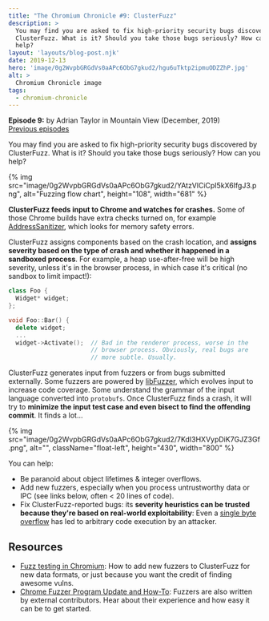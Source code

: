 ```yaml
---
title: "The Chromium Chronicle #9: ClusterFuzz"
description: >
  You may find you are asked to fix high-priority security bugs discovered by
  ClusterFuzz. What is it? Should you take those bugs seriously? How can you
  help?
layout: 'layouts/blog-post.njk'
date: 2019-12-13
hero: 'image/0g2WvpbGRGdVs0aAPc6ObG7gkud2/hgu6uTktp2ipmuODZZhP.jpg'
alt: >
  Chromium Chronicle image
tags:
  - chromium-chronicle
---
```


**Episode 9:** by Adrian Taylor in Mountain View (December, 2019)<br>
[Previous episodes](/tags/chromium-chronicle/)

You may find you are asked to fix high-priority security bugs discovered by
ClusterFuzz. What is it? Should you take those bugs seriously? How can you
help?

{% img src="image/0g2WvpbGRGdVs0aAPc6ObG7gkud2/YAtzVlCiCpI5kX6IfgJ3.png", alt="Fuzzing flow chart", height="108", width="681" %}

**ClusterFuzz feeds input to Chrome and watches for crashes.** Some of those
Chrome builds have extra checks turned on, for example [AddressSanitizer][go-asan],
which looks for memory safety errors.

ClusterFuzz assigns components based on the crash location, and **assigns
severity based on the type of crash and whether it happened in a sandboxed
process**. For example, a heap use-after-free will be high severity, unless
it's in the browser process, in which case it's critical (no sandbox to limit
impact!):

```cpp
class Foo {
  Widget* widget;
};

void Foo::Bar() {
  delete widget;
  ...
  widget->Activate();  // Bad in the renderer process, worse in the
                       // browser process. Obviously, real bugs are
                       // more subtle. Usually.
```

ClusterFuzz generates input from fuzzers or from bugs submitted externally.
Some fuzzers are powered by [libFuzzer][go-libfuzzer], which evolves input to
increase code coverage. Some understand the grammar of the input language
converted into `protobufs`. Once ClusterFuzz finds a crash, it will try to
**minimize the input test case and even bisect to find the offending commit**.
It finds a lot...

{% img src="image/0g2WvpbGRGdVs0aAPc6ObG7gkud2/7KdI3HXVypDiK7GJZ3Gf.png", alt="", className="float-left", height="430", width="800" %}

You can help:

* Be paranoid about object lifetimes & integer overflows.
* Add new fuzzers, especially when you process untrustworthy data or IPC (see
  links below, often < 20 lines of code).
* Fix ClusterFuzz-reported bugs: its **severity heuristics can be trusted because
  they're based on real-world exploitability**: Even a
  [single byte overflow][go-onebyte] has led to arbitrary code execution by an
  attacker.

## Resources

* [Fuzz testing in Chromium][go-fuzz-in-cr]: How to add new fuzzers to
  ClusterFuzz for new data formats, or just because you want the credit of
  finding awesome vulns.
* [Chrome Fuzzer Program Update and How-To][go-cr-fuzz-pgm]: Fuzzers are also
  written by external contributors. Hear about their experience and how easy
  it can be to get started.

[go-asan]: https://github.com/google/sanitizers/wiki/AddressSanitizer
[go-libfuzzer]: https://llvm.org/docs/LibFuzzer.html
[go-onebyte]: https://googleprojectzero.blogspot.com/2016/12/chrome-os-exploit-one-byte-overflow-and.html
[go-fuzz-in-cr]: https://chromium.googlesource.com/chromium/src/+/master/testing/libfuzzer/README.md
[go-cr-fuzz-pgm]: https://security.googleblog.com/2019/07/chrome-fuzzer-program-update-and-how-to.html
